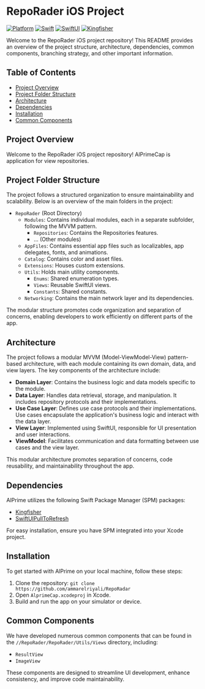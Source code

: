 # RepoRader iOS Project

[![Platform](https://img.shields.io/badge/platform-iOS-blue)](https://developer.apple.com/ios/)
[![Swift](https://img.shields.io/badge/swift-5.9-orange.svg)](https://swift.org/)
[![SwiftUI](https://img.shields.io/badge/swiftui-3.0-brightgreen.svg)](https://developer.apple.com/documentation/swiftui)
[![Kingfisher](https://img.shields.io/badge/Kingfisher-latest-blue)](https://github.com/onevcat/Kingfisher)

Welcome to the RepoRader iOS project repository! This README provides an overview of the project structure, architecture, dependencies, common components, branching strategy, and other important information.

## Table of Contents

- [Project Overview](#project-overview)
- [Project Folder Structure](#project-folder-structure)
- [Architecture](#architecture)
- [Dependencies](#dependencies)
- [Installation](#installation)
- [Common Components](#common-components)

## Project Overview

Welcome to the RepoRader iOS project repository! AlPrimeCap is application for view repositories.
## Project Folder Structure

The project follows a structured organization to ensure maintainability and scalability. Below is an overview of the main folders in the project:

- `RepoRader` (Root Directory)
  - `Modules`: Contains individual modules, each in a separate subfolder, following the MVVM pattern.
    - `Repositories`: Contains the Repositories features.
    - ... (Other modules)
  - `AppFiles`: Contains essential app files such as localizables, app delegates, fonts, and animations.
  - `Catalog`: Contains color and asset files.
  - `Extensions`: Houses custom extensions.
  - `Utils`: Holds main utility components.
    - `Enums`: Shared enumeration types.
    - `Views`: Reusable SwiftUI views.
    - `Constants`: Shared constants.
  - `Networking`: Contains the main network layer and its dependencies.
  
The modular structure promotes code organization and separation of concerns, enabling developers to work efficiently on different parts of the app.

## Architecture

The project follows a modular MVVM (Model-ViewModel-View) pattern-based architecture, with each module containing its own domain, data, and view layers. The key components of the architecture include:

- **Domain Layer**: Contains the business logic and data models specific to the module.
- **Data Layer**: Handles data retrieval, storage, and manipulation. It includes repository protocols and their implementations.
- **Use Case Layer**: Defines use case protocols and their implementations. Use cases encapsulate the application's business logic and interact with the data layer.
- **View Layer**: Implemented using SwiftUI, responsible for UI presentation and user interactions.
- **ViewModel**: Facilitates communication and data formatting between use cases and the view layer.

This modular architecture promotes separation of concerns, code reusability, and maintainability throughout the app.


## Dependencies

AlPrime utilizes the following Swift Package Manager (SPM) packages:

- [Kingfisher](https://github.com/onevcat/Kingfisher.git)
- [SwiftUIPullToRefresh](https://github.com/globulus/swiftui-pull-to-refresh)

For easy installation, ensure you have SPM integrated into your Xcode project.

## Installation

To get started with AlPrime on your local machine, follow these steps:

1. Clone the repository: `git clone https://github.com/ammarelriyali/RepoRadar`
2. Open `AlprimeCap.xcodeproj` in Xcode.
3. Build and run the app on your simulator or device.

## Common Components

We have developed numerous common components that can be found in the `//RepoRader/RepoRader/Utils/Views` directory, including:

- `ResultView`
- `ImageView`

These components are designed to streamline UI development, enhance consistency, and improve code maintainability.
